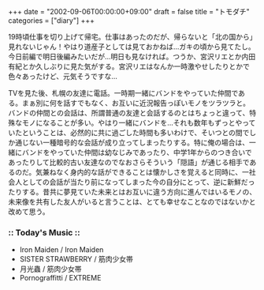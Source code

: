 +++
date = "2002-09-06T00:00:00+09:00"
draft = false
title = "トモダチ"
categories = ["diary"]
+++

19時頃仕事を切り上げて帰宅。仕事はあったのだが、帰らないと「北の国から」見れないじゃん！やはり道産子としては見ておかねば...ガキの頃から見てたし。今日前編で明日後編みたいだが...明日も見なければ。つうか、宮沢リエとか内田有紀とか久しぶりに見た気がする。宮沢リエはなんか一時激やせしたりとかで色々あったけど、元気そうですな...

TVを見た後、札幌の友達に電話。一時期一緒にバンドをやっていた仲間である。まぁ別に何を話すでもなく、お互いに近況報告っぽいモノをツラツラと。バンドの仲間との会話は、所謂普通の友達と会話するのとはちょっと違って、特殊なモノになることが多い。やはり一緒にバンドを...それも数年もずっとやっていたということは、必然的に共に過ごした時間も多いわけで、そいつとの間でしか通じない一種暗号的な会話が成り立ってしまったりする。特に俺の場合は、一緒にバンドをやっていた仲間は幼なじみであったり、中学1年からのつき合いであったりして比較的古い友達なのでなおさらそういう「隠語」が通じる相手であるのだ。気兼ねなく身内的な話ができることは懐かしさを覚えると同時に、一社会人としての会話が当たり前になってしまった今の自分にとって、逆に新鮮だったりする。昔共に夢見ていた未来とはお互いに違う方向に進んではいるモノの、未来像を共有した友人がいると言うことは、とても幸せなことなのではないかと改めて思う。

<h3>:: Today's Music ::</h3>
<ul>
<li>Iron Maiden / Iron Maiden</li>
<li>SISTER STRAWBERRY / 筋肉少女帯</li>
<li>月光蟲 / 筋肉少女帯</li>
<li>Pornograffitti / EXTREME</li>
</ul>
